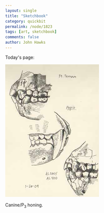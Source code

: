 ```yaml
---
layout: single 
title: "Sketchbook" 
category: quickbit
permalink: /node/1823
tags: [art, sketchbook] 
comments: false 
author: John Hawks 
---
```


Today's page: 

<div class="middle-picture">
<img src="/graphics/canines_ft_ternan_al_200_papio.jpg" width="300" height="422" alt="Canines" />
</div>

Canine/P<sub>3</sub> honing.

